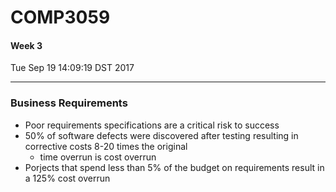 # COMP3059
#### Week 3
Tue Sep 19 14:09:19 DST 2017

___

### Business Requirements
- Poor requirements specifications are a critical risk to success
- 50% of software defects were discovered after testing resulting in corrective costs 8-20 times the original
  - time overrun is cost overrun
- Porjects that spend less than 5% of the budget on requirements result in a 125% cost overrun

